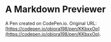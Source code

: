 # A Markdown Previewer

A Pen created on CodePen.io. Original URL: [https://codepen.io/obiora198/pen/KKbxxOp](https://codepen.io/obiora198/pen/KKbxxOp).

